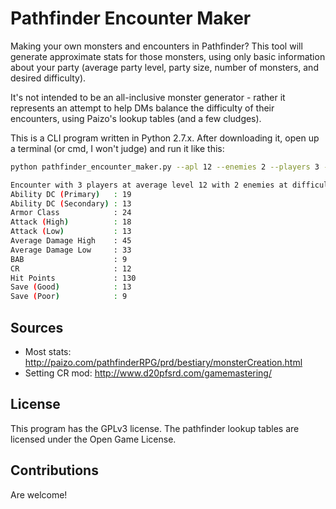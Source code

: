 # Pathfinder Encounter Maker

Making your own monsters and encounters in Pathfinder? This tool will generate approximate stats for those monsters, using only basic information about your party (average party level, party size, number of monsters, and desired difficulty).

It's not intended to be an all-inclusive monster generator - rather it represents an attempt to help DMs balance the difficulty of their encounters, using Paizo's lookup tables (and a few cludges).

This is a CLI program written in Python 2.7.x. After downloading it, open up a terminal (or cmd, I won't judge) and run it like this:

```sh
python pathfinder_encounter_maker.py --apl 12 --enemies 2 --players 3 --difficulty 0

Encounter with 3 players at average level 12 with 2 enemies at difficulty mod 0:
Ability DC (Primary)   : 19
Ability DC (Secondary) : 13
Armor Class            : 24
Attack (High)          : 18
Attack (Low)           : 13
Average Damage High    : 45
Average Damage Low     : 33
BAB                    : 9
CR                     : 12
Hit Points             : 130
Save (Good)            : 13
Save (Poor)            : 9
```

## Sources

* Most stats: http://paizo.com/pathfinderRPG/prd/bestiary/monsterCreation.html
* Setting CR mod: http://www.d20pfsrd.com/gamemastering/

## License

This program has the GPLv3 license. The pathfinder lookup tables are licensed under the Open Game License.

## Contributions

Are welcome!
